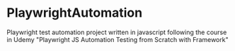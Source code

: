 # PlaywrightAutomation

Playwright test automation project written in javascript following the course in Udemy "Playwright JS Automation Testing from Scratch with Framework"
